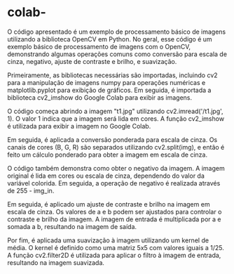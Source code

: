 # colab-
O código apresentado é um exemplo de processamento básico de imagens utilizando a biblioteca OpenCV em Python. 
No geral, esse código é um exemplo básico de processamento de imagens com o OpenCV, 
demonstrando algumas operações comuns como conversão para escala de cinza, negativo, ajuste de contraste e brilho, e suavização.

Primeiramente, as bibliotecas necessárias são importadas, incluindo cv2 para a manipulação de imagens
numpy para operações numéricas e matplotlib.pyplot para exibição de gráficos. 
Em seguida, é importada a biblioteca cv2_imshow do Google Colab para exibir as imagens.

O código começa abrindo a imagem "t1.jpg" utilizando cv2.imread('/t1.jpg', 1). 
O valor 1 indica que a imagem será lida em cores. A função cv2_imshow é utilizada para exibir a imagem no Google Colab.

Em seguida, é aplicada a conversão ponderada para escala de cinza. 
Os canais de cores (B, G, R) são separados utilizando cv2.split(img), e então é feito um cálculo ponderado para obter a imagem em escala de cinza.

O código também demonstra como obter o negativo da imagem. 
A imagem original é lida em cores ou escala de cinza, dependendo do valor da variável colorida. 
Em seguida, a operação de negativo é realizada através de 255 - img_in.

Em seguida, é aplicado um ajuste de contraste e brilho na imagem em escala de cinza. 
Os valores de a e b podem ser ajustados para controlar o contraste e brilho da imagem. 
A imagem de entrada é multiplicada por a e somada a b, resultando na imagem de saída.

Por fim, é aplicada uma suavização à imagem utilizando um kernel de média. 
O kernel é definido como uma matriz 5x5 com valores iguais a 1/25. 
A função cv2.filter2D é utilizada para aplicar o filtro à imagem de entrada, resultando na imagem suavizada. 

